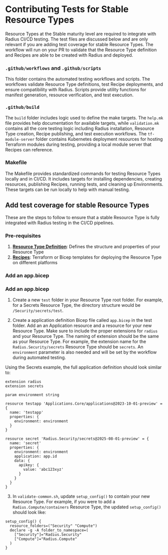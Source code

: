 # Contributing Tests for Stable Resource Types

Resource Types at the Stable maturity level are required to integrate with Radius CI/CD testing. The test files are discussed below and are only relevant if you are adding test coverage for stable Resource Types. The workflow will run on your PR to validate that the Resource Type definition and Recipes are able to be created with Radius and deployed. 

### `.github/workflows` and `.github/scripts`

This folder contains the automated testing workflows and scripts. The workflows validate Resource Type definitions, test Recipe deployments, and ensure compatibility with Radius. Scripts provide utility functions for manifest generation, resource verification, and test execution.

### `.github/build` 

The `build` folder includes logic used to define the make targets. The `help.mk` file provides help documentation for available targets, while `validation.mk` contains all the core testing logic including Radius installation, Resource Type creation, Recipe publishing, and test execution workflows. The `tf-module-server` folder contains Kubernetes deployment resources for hosting Terraform modules during testing, providing a local module server that Recipes can reference.

### Makefile

The Makefile provides standardized commands for testing Resource Types locally and in CI/CD. It includes targets for installing dependencies, creating resources, publishing Recipes, running tests, and cleaning up Environments. These targets can be run locally to help with manual testing.

## Add test coverage for stable Resource Types
These are the steps to follow to ensure that a stable Resource Type is fully integrated with Radius testing in the CI/CD pipelines. 

### Pre-requisites

1. [**Resource Type Definition**](../contributing/contributing-resource-types-tests.md#resource-type-definition): Defines the structure and properties of your Resource Type
2. [**Recipes**](../contributing/contributing-resource-types-tests.md#recipes-for-the-resource-type): Terraform or Bicep templates for deploying the Resource Type on different platforms

### Add an app.bicep

### Add an app.bicep

1. Create a new `test` folder in your Resource Type root folder. For example, for a Secrets Resource Type, the directory structure would be `/Security/secrets/test`.

2. Create a application definition Bicep file called `app.bicep` in the test folder. Add an an Application resource and a resource for your new Resource Type. Make sure to include the proper extensions for `radius` and your Resource Type. The naming of extension should be the same as your Resource Type. For example, the extension name for the `Radius.Security/secrets` Resource Type should be `secrets`. An `environment` parameter is also needed and will be set by the workflow during automated testing. 

Using the Secrets example, the full application definition should look similar to:

```
extension radius
extension secrets

param environment string

resource testapp 'Applications.Core/applications@2023-10-01-preview' = {
  name: 'testapp'
  properties: {
    environment: environment
  }
}

resource secret 'Radius.Security/secrets@2025-08-01-preview' = {
  name: 'secret'
  properties: {
    environment: environment
    application: app.id
    data: {
      apikey: {
        value: 'abc123xyz'
      }
    }
  }
}
```

3. In `validate-common.sh`, update `setup_config()` to contain your new Resource Type. For example, if you were to add a `Radius.Compute/containers` Resource Type, the updated `setup_config()` should look like:  
```
setup_config() {
  resource_folders=("Security" "Compute")
  declare -g -A folder_to_namespace=(
    ["Security"]="Radius.Security"
    ["Compute"]="Radius.Compute"
  )
}
```